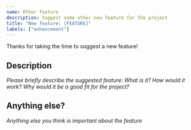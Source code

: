 ```yaml
---
name: Other feature
description: Suggest some other new feature for the project
title: "New feature: [FEATURE]"
labels: ["enhancement"]
---
```


Thanks for taking the time to suggest a new feature!

## Description

_Please briefly describe the suggested feature: What is it? How would it work? Why would it be a good fit for the project?_

## Anything else?

_Anything else you think is important about the feature_
